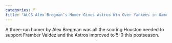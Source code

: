 ```yaml
---
categories: f
title: "ALCS Alex Bregman’s Homer Gives Astros Win Over Yankees in Game 2"
---
```

A three-run homer by Alex Bregman was all the scoring Houston needed to support Framber Valdez and the Astros improved to 5-0 this postseason.